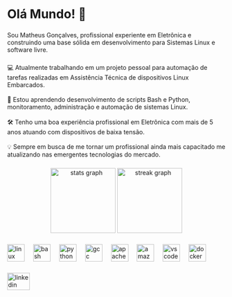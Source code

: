 <h1 align="left">Olá Mundo! 👋</h1>

###

<p align="left">Sou Matheus Gonçalves, profissional experiente em Eletrônica e construindo uma base sólida em desenvolvimento para Sistemas Linux e software livre.</p>

###

<p align="left">💻 Atualmente trabalhando em um projeto pessoal para automação de tarefas realizadas em Assistência Técnica de dispositivos Linux Embarcados.<br><br>📝 Estou aprendendo desenvolvimento de scripts Bash e Python, monitoramento, administração e automação de sistemas Linux.<br><br>🛠️ Tenho uma boa experiência profissional em Eletrônica com mais de 5 anos atuando com dispositivos de baixa tensão.<br><br>💡 Sempre em busca de me tornar um profissional ainda mais capacitado me atualizando nas emergentes tecnologias do mercado.</p>

###

<div align="center">
  <img src="https://github-readme-stats.vercel.app/api?username=mthfgon&hide_title=false&hide_rank=false&show_icons=true&include_all_commits=true&count_private=true&disable_animations=false&theme=dracula&locale=en&hide_border=false&order=1" height="150" alt="stats graph"  />
  <img src="https://streak-stats.demolab.com?user=mthfgon&locale=en&mode=daily&theme=dracula&hide_border=false&border_radius=5&order=3" height="150" alt="streak graph"  />
</div>

###

<div align="left">
  <img src="https://skillicons.dev/icons?i=linux" height="40" alt="linux logo"  />
  <img width="12" />
  <img src="https://skillicons.dev/icons?i=bash" height="40" alt="bash logo"  />
  <img width="12" />
  <img src="https://skillicons.dev/icons?i=py" height="40" alt="python logo"  />
  <img width="12" />
  <img src="https://cdn.jsdelivr.net/gh/devicons/devicon/icons/gcc/gcc-original.svg" height="40" alt="gcc logo"  />
  <img width="12" />
  <img src="https://cdn.jsdelivr.net/gh/devicons/devicon/icons/apache/apache-original.svg" height="40" alt="apache logo"  />
  <img width="12" />
  <img src="https://skillicons.dev/icons?i=aws" height="40" alt="amazonwebservices logo"  />
  <img width="12" />
  <img src="https://skillicons.dev/icons?i=vscode" height="40" alt="vscode logo"  />
  <img width="12" />
  <img src="https://skillicons.dev/icons?i=docker" height="40" alt="docker logo"  />
</div>

###

<div align="left">
  <a href="https://www.linkedin.com/in/mth-fg/" target="_blank">
    <img src="https://raw.githubusercontent.com/maurodesouza/profile-readme-generator/master/src/assets/icons/social/linkedin/default.svg" width="52" height="40" alt="linkedin logo"  />
  </a>
</div>

###
